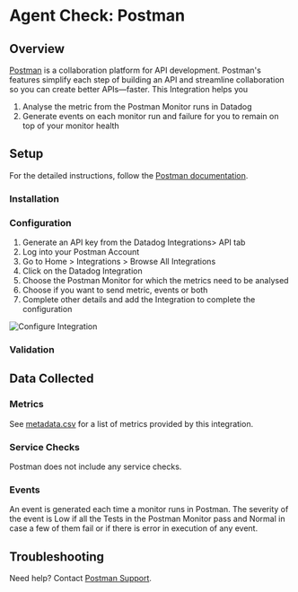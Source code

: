 # Agent Check: Postman

## Overview

[Postman][1] is a collaboration platform for API development. 
Postman's features simplify each step of building an API and streamline collaboration so you can create better APIs—faster.
This Integration helps you 
1. Analyse the metric from the Postman Monitor runs in Datadog
2. Generate events on each monitor run and failure for you to remain on top of your monitor health
## Setup

For the detailed instructions, follow the [Postman documentation][3].

### Installation


### Configuration

1. Generate an API key from the Datadog Integrations> API tab
2. Log into your Postman Account
3. Go to Home > Integrations > Browse All Integrations
4. Click on the Datadog Integration
5. Choose the Postman Monitor for which the metrics need to be analysed
6. Choose if you want to send metric, events or both
7. Complete other details and add the Integration to complete the configuration

![Configure Integration][4]

### Validation

<Steps to validate integration is functioning as expected>

## Data Collected

### Metrics

See [metadata.csv][5] for a list of metrics provided by this integration.

### Service Checks

Postman does not include any service checks.

### Events

An event is generated each time a monitor runs in Postman. The severity of the event is Low if all the Tests in the Postman 
Monitor pass and Normal in case a few of them fail or if there is error in execution of any  event.

## Troubleshooting

Need help? Contact [Postman Support][2].

[1]: https://www.postman.com/
[2]: https://www.postman.com/support/
[3]: https://learning.postman.com/docs/integrations/available-integrations/datadog/
[4]: https://assets.postman.com/postman-docs/add-integration-datadog.jpg
[5]: https://github.com/DataDog/integrations-extras/blob/master/postman/metadata.csv
